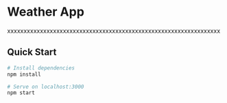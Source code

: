 # Weather App 
xxxxxxxxxxxxxxxxxxxxxxxxxxxxxxxxxxxxxxxxxxxxxxxxxxxxxxxxxxxxxxxxx

## Quick Start

```bash
# Install dependencies
npm install

# Serve on localhost:3000
npm start
```
